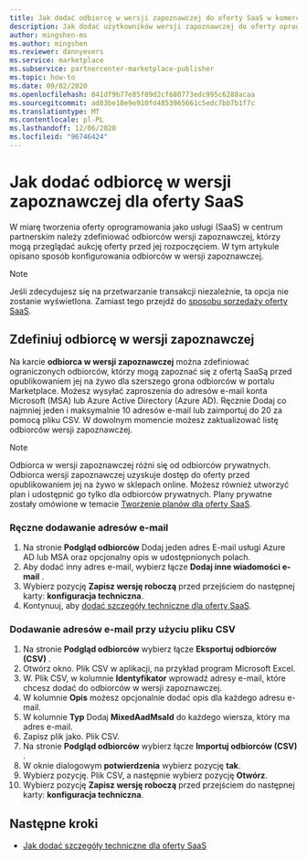 ```yaml
---
title: Jak dodać odbiorcę w wersji zapoznawczej do oferty SaaS w komercyjnej witrynie Microsoft Marketplace
description: Jak dodać użytkowników wersji zapoznawczej do oferty oprogramowania jako usługi (SaaS) w centrum partnerskim firmy Microsoft.
author: mingshen-ms
ms.author: mingshen
ms.reviewer: dannyevers
ms.service: marketplace
ms.subservice: partnercenter-marketplace-publisher
ms.topic: how-to
ms.date: 09/02/2020
ms.openlocfilehash: 041df9b77e85f09d2cf680773edc995c6288acaa
ms.sourcegitcommit: ad83be10e9e910fd4853965661c5edc7bb7b1f7c
ms.translationtype: MT
ms.contentlocale: pl-PL
ms.lasthandoff: 12/06/2020
ms.locfileid: "96746424"
---
```

# <a name="how-to-add-a-preview-audience-for-your-saas-offer"></a>Jak dodać odbiorcę w wersji zapoznawczej dla oferty SaaS

W miarę tworzenia oferty oprogramowania jako usługi (SaaS) w centrum partnerskim należy zdefiniować odbiorców wersji zapoznawczej, którzy mogą przeglądać aukcję oferty przed jej rozpoczęciem. W tym artykule opisano sposób konfigurowania odbiorców w wersji zapoznawczej.

> [!NOTE]
> Jeśli zdecydujesz się na przetwarzanie transakcji niezależnie, ta opcja nie zostanie wyświetlona. Zamiast tego przejdź do [sposobu sprzedaży oferty SaaS](create-new-saas-offer-marketing.md).

## <a name="define-a-preview-audience"></a>Zdefiniuj odbiorcę w wersji zapoznawczej

Na karcie **odbiorca w wersji zapoznawczej** można zdefiniować ograniczonych odbiorców, którzy mogą zapoznać się z ofertą SaaSą przed opublikowaniem jej na żywo dla szerszego grona odbiorców w portalu Marketplace. Możesz wysyłać zaproszenia do adresów e-mail konta Microsoft (MSA) lub Azure Active Directory (Azure AD). Ręcznie Dodaj co najmniej jeden i maksymalnie 10 adresów e-mail lub zaimportuj do 20 za pomocą pliku CSV. W dowolnym momencie możesz zaktualizować listę odbiorców wersji zapoznawczej.

> [!NOTE]
> Odbiorca w wersji zapoznawczej różni się od odbiorców prywatnych. Odbiorca wersji zapoznawczej uzyskuje dostęp do oferty przed opublikowaniem jej na żywo w sklepach online. Możesz również utworzyć plan i udostępnić go tylko dla odbiorców prywatnych. Plany prywatne zostały omówione w temacie [Tworzenie planów dla oferty SaaS](create-new-saas-offer-plans.md).

### <a name="add-email-addresses-manually"></a>Ręczne dodawanie adresów e-mail

1. Na stronie **Podgląd odbiorców** Dodaj jeden adres E-mail usługi Azure AD lub MSA oraz opcjonalny opis w udostępnionych polach.
1. Aby dodać inny adres e-mail, wybierz łącze **Dodaj inne wiadomości e-mail** .
1. Wybierz pozycję **Zapisz wersję roboczą** przed przejściem do następnej karty: **konfiguracja techniczna**.
1. Kontynuuj, aby [dodać szczegóły techniczne dla oferty SaaS](create-new-saas-offer-technical.md).

### <a name="add-email-addresses-using-the-csv-file"></a>Dodawanie adresów e-mail przy użyciu pliku CSV

1. Na stronie **Podgląd odbiorców** wybierz łącze **Eksportuj odbiorców (CSV)** .
1. Otwórz okno. Plik CSV w aplikacji, na przykład program Microsoft Excel.
1. W. Plik CSV, w kolumnie **Identyfikator** wprowadź adresy e-mail, które chcesz dodać do odbiorców w wersji zapoznawczej.
1. W kolumnie **Opis** możesz opcjonalnie dodać opis dla każdego adresu e-mail.
1. W kolumnie **Typ** Dodaj **MixedAadMsaId** do każdego wiersza, który ma adres e-mail.
1. Zapisz plik jako. Plik CSV.
1. Na stronie **Podgląd odbiorców** wybierz łącze **Importuj odbiorców (CSV)** .
1. W oknie dialogowym **potwierdzenia** wybierz pozycję **tak**.
1. Wybierz pozycję. Plik CSV, a następnie wybierz pozycję **Otwórz**.
1. Wybierz pozycję **Zapisz wersję roboczą** przed przejściem do następnej karty: **konfiguracja techniczna**.

## <a name="next-steps"></a>Następne kroki

- [Jak dodać szczegóły techniczne dla oferty SaaS](create-new-saas-offer-technical.md)
